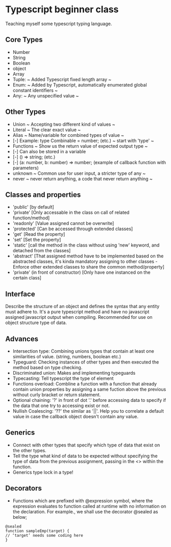 # Typescript beginner class

Teaching myself some typescript typing language.

## Core Types

- Number
- String
- Boolean
- object
- Array
- Tuple: ~ Added Typescript fixed length array ~
- Enum: ~ Added by Typescript, automatically enumerated global constant identifiers ~
- Any: ~ Any unspecified value ~

## Other Types

- Union ~ Accepting two different kind of values ~
- Literal ~ The clear exact value ~
- Alias ~ Name/variable for combined types of value ~
- [-] Example: type Combinable = number; (etc.) ~ start with 'type' ~
- Functions ~ Show us the return value of expected output type ~
- [-] Can also be stored in a variable
- [-] () => string; (etc.)
- [-] (a: number, b: number) => number; (example of callback function with parameters)
- unknown ~ Common use for user input, a stricter type of any ~
- never ~ never return anything, a code that never return anything ~

## Classes and properties

- 'public' [by default]
- 'private' [Only accessable in the class on call of related function/method]
- 'readonly' [Value assigned cannot be overwrite]
- 'protected' [Can be accessed through extended classes]
- 'get' [Read the property]
- 'set' [Set the property]
- 'static' [call the method in the class without using 'new' keyword, and detached from the classes]
- 'abstract' [That assigned method have to be implemented based on the abstracted classes, it's kinda mandatory assigning to other classes - Enforce other extended classes to share the common method/property]
- 'private' (in front of constructor) [Only have one instanced on the certain class]

## Interface

Describe the structure of an object and defines the syntax that any entity must adhere to. It's a pure typescript method and have no javascript assigned javascript output when compiling. Recommended for use on object structure type of data.

## Advances

- Intersection type: Combining unions types that contain at least one similarities of value. (string, numbers, boolean etc.)
- Typeguard: Checking instances of other types and then executed the method based on type checking.
- Discriminated union: Makes and implementing typeguards
- Typecasting: Tell typescript the type of element
- Functions overload: Combline a function with a function that already contain union properties by assigning a same fuction above the previous without curly bracket or return statement.
- Optional chaining: '?' in front of dot '.' before accessing data to specify if the data that one try to accessing exist or not.
- Nullish Coalescing: '??' the similar as '||'. Help you to correlate a default value in case the callback object doesn't contain any value.

## Generics

- Connect with other types that specify which type of data that exist on the other types.
- Tell the type what kind of data to be expected without specifying the type of data from the previous assignment, passing in the <> within the function.
- Generics type lock in a type!

## Decorators

- Functions which are prefixed with @expression symbol, where the expression evaluates to function called at runtime with no information on the declaration.
  For example., we shall use the decorator @sealed as below;

```
@sealed
function sampleEmp(target) {
// ‘target’ needs some coding here
}
```
